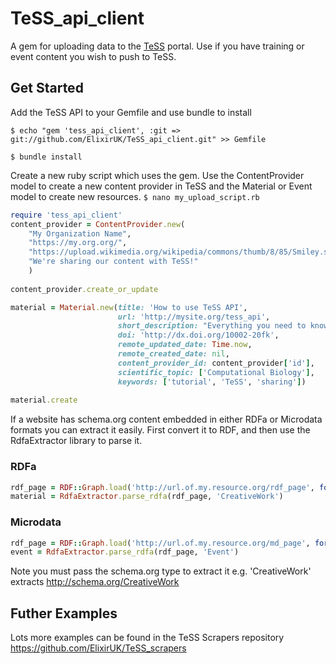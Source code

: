 # TeSS_api_client
A gem for uploading data to the [TeSS](http://tess.elixir-uk.org) portal. Use if you have training or event content you wish to push to TeSS.

## Get Started
Add the TeSS API to your Gemfile and use bundle to install

`$ echo "gem 'tess_api_client', :git => git://github.com/ElixirUK/TeSS_api_client.git" >> Gemfile`

`$ bundle install` 

Create a new ruby script which uses the gem. Use the ContentProvider model to create a new content provider in TeSS and the Material or Event model to create new resources. 
`$ nano my_upload_script.rb`

```ruby
require 'tess_api_client'
content_provider = ContentProvider.new(
    "My Organization Name",
    "https://my.org.org/",
    "https://upload.wikimedia.org/wikipedia/commons/thumb/8/85/Smiley.svg/2000px-Smiley.svg.png",
    "We're sharing our content with TeSS!"
    )
    
content_provider.create_or_update

material = Material.new(title: 'How to use TeSS API',
                        url: 'http://mysite.org/tess_api',
                        short_description: "Everything you need to know to get you started using the TeSS API",
                        doi: 'http://dx.doi.org/10002-20fk',
                        remote_updated_date: Time.now,
                        remote_created_date: nil,
                        content_provider_id: content_provider['id'],
                        scientific_topic: ['Computational Biology'],
                        keywords: ['tutorial', 'TeSS', 'sharing'])
                          
material.create
```

If a website has schema.org content embedded in either RDFa or Microdata formats you can extract it easily. First convert it to RDF, and then use the RdfaExtractor library to parse it.


### RDFa 
```ruby
rdf_page = RDF::Graph.load('http://url.of.my.resource.org/rdf_page', format: :rdfa)
material = RdfaExtractor.parse_rdfa(rdf_page, 'CreativeWork') 
```

### Microdata
```ruby
rdf_page = RDF::Graph.load('http://url.of.my.resource.org/md_page', format: :microdata)
event = RdfaExtractor.parse_rdfa(rdf_page, 'Event') 
```

Note you must pass the schema.org type to extract it e.g. 'CreativeWork' extracts http://schema.org/CreativeWork

                          
## Futher Examples
Lots more examples can be found in the TeSS Scrapers repository https://github.com/ElixirUK/TeSS_scrapers
